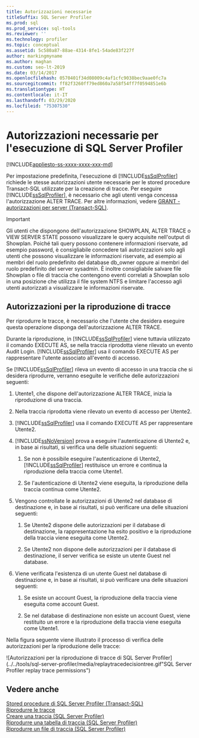 ```yaml
---
title: Autorizzazioni necessarie
titleSuffix: SQL Server Profiler
ms.prod: sql
ms.prod_service: sql-tools
ms.reviewer: ''
ms.technology: profiler
ms.topic: conceptual
ms.assetid: 5c580a87-88ae-4314-8fe1-54ade83f227f
author: markingmyname
ms.author: maghan
ms.custom: seo-lt-2019
ms.date: 03/14/2017
ms.openlocfilehash: 0570401f34d08009c4af1cfc9038bec9aae0fc7a
ms.sourcegitcommit: ff82f3260ff79ed860a7a58f54ff7f0594851e6b
ms.translationtype: HT
ms.contentlocale: it-IT
ms.lasthandoff: 03/29/2020
ms.locfileid: "75307530"
---
```

# <a name="permissions-required-to-run-sql-server-profiler"></a>Autorizzazioni necessarie per l'esecuzione di SQL Server Profiler

[!INCLUDE[appliesto-ss-xxxx-xxxx-xxx-md](../../includes/appliesto-ss-xxxx-xxxx-xxx-md.md)]

Per impostazione predefinita, l'esecuzione di [!INCLUDE[ssSqlProfiler](../../includes/sssqlprofiler-md.md)] richiede le stesse autorizzazioni utente necessarie per le stored procedure Transact-SQL utilizzate per la creazione di tracce. Per eseguire [!INCLUDE[ssSqlProfiler](../../includes/sssqlprofiler-md.md)], è necessario che agli utenti venga concessa l'autorizzazione ALTER TRACE. Per altre informazioni, vedere [GRANT - autorizzazioni per server &#40;Transact-SQL&#41;](../../t-sql/statements/grant-server-permissions-transact-sql.md).  
  
> [!IMPORTANT]  
>  Gli utenti che dispongono dell'autorizzazione SHOWPLAN, ALTER TRACE o VIEW SERVER STATE possono visualizzare le query acquisite nell'output di Showplan. Poiché tali query possono contenere informazioni riservate, ad esempio password, è consigliabile concedere tali autorizzazioni solo agli utenti che possono visualizzare le informazioni riservate, ad esempio ai membri del ruolo predefinito del database db_owner oppure ai membri del ruolo predefinito del server sysadmin. È inoltre consigliabile salvare file Showplan o file di traccia che contengono eventi correlati a Showplan solo in una posizione che utilizza il file system NTFS e limitare l'accesso agli utenti autorizzati a visualizzare le informazioni riservate.  
  
## <a name="permissions-used-to-replay-traces"></a>Autorizzazioni per la riproduzione di tracce  
 Per riprodurre le tracce, è necessario che l'utente che desidera eseguire questa operazione disponga dell'autorizzazione ALTER TRACE.  
  
 Durante la riproduzione, in [!INCLUDE[ssSqlProfiler](../../includes/sssqlprofiler-md.md)] viene tuttavia utilizzato il comando EXECUTE AS, se nella traccia riprodotta viene rilevato un evento Audit Login. [!INCLUDE[ssSqlProfiler](../../includes/sssqlprofiler-md.md)] usa il comando EXECUTE AS per rappresentare l'utente associato all'evento di accesso.  
  
 Se [!INCLUDE[ssSqlProfiler](../../includes/sssqlprofiler-md.md)] rileva un evento di accesso in una traccia che si desidera riprodurre, verranno eseguite le verifiche delle autorizzazioni seguenti:  
  
1.  Utente1, che dispone dell'autorizzazione ALTER TRACE, inizia la riproduzione di una traccia.  
  
2.  Nella traccia riprodotta viene rilevato un evento di accesso per Utente2.  
  
3.  [!INCLUDE[ssSqlProfiler](../../includes/sssqlprofiler-md.md)] usa il comando EXECUTE AS per rappresentare Utente2.  
  
4.  [!INCLUDE[ssNoVersion](../../includes/ssnoversion-md.md)] prova a eseguire l'autenticazione di Utente2 e, in base ai risultati, si verifica una delle situazioni seguenti:  
  
    1.  Se non è possibile eseguire l'autenticazione di Utente2, [!INCLUDE[ssSqlProfiler](../../includes/sssqlprofiler-md.md)] restituisce un errore e continua la riproduzione della traccia come Utente1.  
  
    2.  Se l'autenticazione di Utente2 viene eseguita, la riproduzione della traccia continua come Utente2.  
  
5.  Vengono controllate le autorizzazioni di Utente2 nel database di destinazione e, in base ai risultati, si può verificare una delle situazioni seguenti:  
  
    1.  Se Utente2 dispone delle autorizzazioni per il database di destinazione, la rappresentazione ha esito positivo e la riproduzione della traccia viene eseguita come Utente2.  
  
    2.  Se Utente2 non dispone delle autorizzazioni per il database di destinazione, il server verifica se esiste un utente Guest nel database.  
  
6.  Viene verificata l'esistenza di un utente Guest nel database di destinazione e, in base ai risultati, si può verificare una delle situazioni seguenti:  
  
    1.  Se esiste un account Guest, la riproduzione della traccia viene eseguita come account Guest.  
  
    2.  Se nel database di destinazione non esiste un account Guest, viene restituito un errore e la riproduzione della traccia viene eseguita come Utente1.  
  
 Nella figura seguente viene illustrato il processo di verifica delle autorizzazioni per la riproduzione delle tracce:  
  
 ![Autorizzazioni per la riproduzione di tracce di SQL Server Profiler](../../tools/sql-server-profiler/media/replaytracedecisiontree.gif"SQL Server Profiler replay trace permissions")  
  
## <a name="see-also"></a>Vedere anche  
 [Stored procedure di SQL Server Profiler &#40;Transact-SQL&#41;](../../relational-databases/system-stored-procedures/sql-server-profiler-stored-procedures-transact-sql.md)   
 [Riprodurre le tracce](../../tools/sql-server-profiler/replay-traces.md)   
 [Creare una traccia &#40;SQL Server Profiler&#41;](../../tools/sql-server-profiler/create-a-trace-sql-server-profiler.md)   
 [Riprodurre una tabella di traccia &#40;SQL Server Profiler&#41;](../../tools/sql-server-profiler/replay-a-trace-table-sql-server-profiler.md)   
 [Riprodurre un file di traccia &#40;SQL Server Profiler&#41;](../../tools/sql-server-profiler/replay-a-trace-file-sql-server-profiler.md)  
  
  
